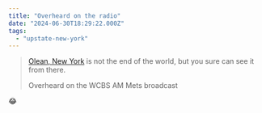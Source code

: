 ```yaml
---
title: "Overheard on the radio"
date: "2024-06-30T18:29:22.000Z"
tags: 
  - "upstate-new-york"
---
```


> [Olean, New York](https://en.wikipedia.org/wiki/Olean,_New_York) is not the end of the world, but you sure can see it from there.
> 
> Overheard on the WCBS AM Mets broadcast

😂
